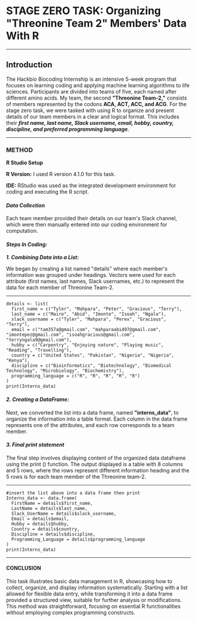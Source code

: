 
# **STAGE ZERO TASK: Organizing "Threonine Team 2" Members' Data With R**  
***
## **Introduction**

  The Hackbio Biocoding Internship is an intensive 5-week program that focuses on learning coding and applying machine learning algorithms to life sciences. Participants are divided into teams of five, each named after different amino acids. My team, the second **"Threonine Team-2,"** consists of members represented by the codons **ACA, ACT, ACC, and ACG**. For the stage zero task, we were tasked with using R to organize and present details of our team members in a clear and logical format. This includes their ***first name, last name, Slack username, email, hobby, country, discipline, and preferred programming language***.
  
***
### **METHOD**
**R Studio Setup**

**R Version:** I used R version 4.1.0 for this task.

**IDE:** RStudio was used as the integrated development environment for coding and executing the R script.

#### ***Data Collection***
Each team member provided their details on our team's Slack channel, which were then manually entered into our coding environment for computation.

#### ***Steps In Coding:***
***1. Combining Data into a List:***

 We began by creating a list named "details" where each member's information was grouped under headings. Vectors were used for each attribute (first names, last names, Slack usernames, etc.) to represent the data for each member of Threonine Team-2.
 ***
```
details <- list(
  first_name = c("Tyler", "Mahpara", "Peter", "Gracious", "Terry"),
  last_name = c("Maire", "Abid", "Imonte", "Isoah", "Ngala"),
  slack_username = c("Tyler", "Mahpara", "Perex", "Gracious", "Terry"),
  email = c("tam357a@gmail.com", "mahparaabid97@gmail.com", "imontepez@gmail.com", "isoahgracious@gmail.com", "terryngala9@gmail.com"),
  hubby = c("Carpentry", "Enjoying nature", "Playing music", "Reading", "Travelling"),
  country = c("United States", "Pakistan", "Nigeria", "Nigeria", "Kenya"),
  discipline = c("Bioinformatics", "Biotechnology", "Biomedical Technology", "Microbiology", "Biochemistry"),
  programming_language = c("R", "R", "R", "R", "R")
)
print(Interns_data)
```



#### ***2. Creating a DataFrame:***
Next, we converted the list into a data frame, named **"interns_data"**, to organize the information into a table format. Each column in the data frame represents one of the attributes, and each row corresponds to a team member.

#### ***3. Final print statement***
The final step involves displaying content of the organized data dataframe using the print () function. The output displayed is a table with  8 columns and 5 rows, where the rows represent different information heading and the 5 rows is for each team member of the Threonine team-2.
***

```
#insert the list above into a data frame then print
Interns_data <- data.frame(
  FirstName = details$first_name,
  LastName = details$last_name,
  Slack_UserName = details$slack_username,
  Email = details$email,
  Hubby = details$hubby,
  Country = details$country,
  Discipline = details$discipline,
  Programming_Language = details$programming_language
)
print(Interns_data)

```
***
#### **CONCLUSION**
This task illustrates basic data management in R, showcasing how to collect, organize, and display information systematically. Starting with a list allowed for flexible data entry, while transforming it into a data frame provided a structured view, suitable for further analysis or modifications. This method was straightforward, focusing on essential R functionalities without employing complex programming constructs.
